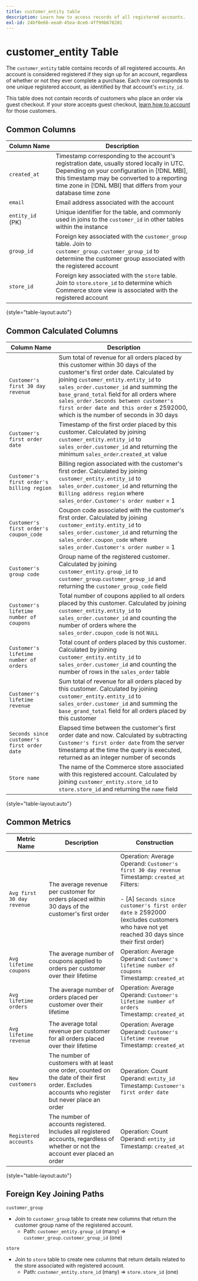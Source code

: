 ```yaml
---
title: customer_entity table
description: Learn how to access records of all registered accounts.
exl-id: 24bf0e66-eea0-45ea-8ce6-4ff99b678201
---
```

# customer_entity Table

The `customer_entity` table contains records of all registered accounts. An account is considered registered if they sign up for an account, regardless of whether or not they ever complete a purchase. Each row corresponds to one unique registered account, as identified by that account's `entity_id`.

This table does not contain records of customers who place an order via guest checkout. If your store accepts guest checkout, [learn how to account](../data-warehouse-mgr/guest-orders.md) for those customers.

## Common Columns

|**Column Name**|**Description**|
|---|---|
|`created_at`|Timestamp corresponding to the account's registration date, usually stored locally in UTC. Depending on your configuration in [!DNL MBI], this timestamp may be converted to a reporting time zone in [!DNL MBI] that differs from your database time zone|
|`email`|Email address associated with the account|
|`entity_id` (PK)|Unique identifier for the table, and commonly used in joins to the `customer_id` in other tables within the instance|
|`group_id`|Foreign key associated with the `customer_group` table. Join to `customer_group.customer_group_id` to determine the customer group associated with the registered account|
|`store_id`|Foreign key associated with the `store` table. Join to `store`.`store_id` to determine which Commerce store view is associated with the registered account|

{style="table-layout:auto"}

## Common Calculated Columns

|**Column Name**|**Description**|
|---|---|
|`Customer's first 30 day revenue`|Sum total of revenue for all orders placed by this customer within 30 days of the customer's first order date. Calculated by joining `customer_entity.entity_id` to `sales_order.customer_id` and summing the `base_grand_total` field for all orders where `sales_order.Seconds between customer's first order date and this order` ≤ 2592000, which is the number of seconds in 30 days|
|`Customer's first order date`|Timestamp of the first order placed by this customer. Calculated by joining `customer_entity.entity_id` to `sales_order.customer_id` and returning the minimum `sales_order`.`created_at` value|
|`Customer's first order's billing region`|Billing region associated with the customer's first order. Calculated by joining `customer_entity.entity_id` to `sales_order.customer_id` and returning the `Billing address region` where `sales_order.Customer's order number` = 1|
|`Customer's first order's coupon_code`|Coupon code associated with the customer's first order. Calculated by joining `customer_entity.entity_id` to `sales_order.customer_id` and returning the `sales_order.coupon_code` where `sales_order.Customer's order number` = 1|
|`Customer's group code`|Group name of the registered customer. Calculated by joining `customer_entity.group_id` to `customer_group`.`customer_group_id` and returning the `customer_group_code` field|
|`Customer's lifetime number of coupons`|Total number of coupons applied to all orders placed by this customer. Calculated by joining `customer_entity.entity_id` to `sales_order.customer_id` and counting the number of orders where the `sales_order.coupon_code` is not `NULL`|
|`Customer's lifetime number of orders`|Total count of orders placed by this customer. Calculated by joining `customer_entity.entity_id` to `sales_order.customer_id` and counting the number of rows in the `sales_order` table|
|`Customer's lifetime revenue`|Sum total of revenue for all orders placed by this customer. Calculated by joining `customer_entity.entity_id` to `sales_order.customer_id` and summing the `base_grand_total` field for all orders placed by this customer|
|`Seconds since customer's first order date`|Elapsed time between the customer's first order date and now. Calculated by subtracting `Customer's first order date` from the server timestamp at the time the query is executed, returned as an integer number of seconds|
|`Store name`|The name of the Commerce store associated with this registered account. Calculated by joining `customer_entity.store_id` to `store.store_id` and returning the `name` field|

{style="table-layout:auto"}

## Common Metrics

|**Metric Name**|**Description**|**Construction**|
|---|---|---|
|`Avg first 30 day revenue`|The average revenue per customer for orders placed within 30 days of the customer's first order|Operation: Average<br/>Operand: `Customer's first 30 day revenue`<br/>Timestamp: `created_at`<br/>Filters:<br/><br/>- \[A\] `Seconds since customer's first order date` ≥ 2592000 (excludes customers who have not yet reached 30 days since their first order)|
|`Avg lifetime coupons`|The average number of coupons applied to orders per customer over their lifetime|Operation: Average<br/>Operand: `Customer's lifetime number of coupons`<br/>Timestamp: `created_at`|
|`Avg lifetime orders`|The average number of orders placed per customer over their lifetime|Operation: Average<br/>Operand: `Customer's lifetime number of orders`<br/>Timestamp: `created_at`|
|`Avg lifetime revenue`|The average total revenue per customer for all orders placed over their lifetime|Operation: Average<br/>Operand: `Customer's lifetime revenue`<br/>Timestamp: `created_at`|
|`New customers`|The number of customers with at least one order, counted on the date of their first order. Excludes accounts who register but never place an order|Operation: Count<br/>Operand: `entity_id`<br/>Timestamp: `Customer's first order date`|
|`Registered accounts`|The number of accounts registered. Includes all registered accounts, regardless of whether or not the account ever placed an order|Operation: Count<br/>Operand: `entity_id`<br/>Timestamp: `created_at`|

{style="table-layout:auto"}

## Foreign Key Joining Paths

`customer_group`

*  Join to `customer_group` table to create new columns that return the customer group name of the registered account.
   *  Path: `customer_entity.group_id` (many) => `customer_group.customer_group_id` (one)

`store`

*  Join to `store` table to create new columns that return details related to the  store associated with registered account.
   *  Path: `customer_entity.store_id` (many) => `store.store_id` (one)

